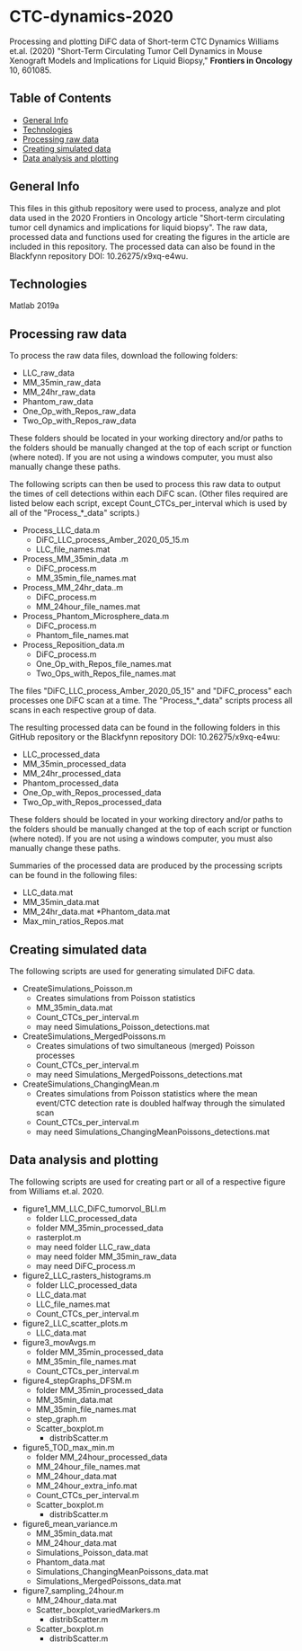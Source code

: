 # CTC-dynamics-2020
Processing and plotting DiFC data of Short-term CTC Dynamics 
Williams et.al. (2020) "Short-Term Circulating Tumor Cell Dynamics in Mouse Xenograft Models and Implications for Liquid Biopsy," **Frontiers in Oncology** 10, 601085.

## Table of Contents
* [General Info](#general-info)
* [Technologies](#technologies)
* [Processing raw data](#processing-raw-data)
* [Creating simulated data](#creating-simulated-data)
* [Data analysis and plotting](#data-analysis-and-plotting)

## General Info
This files in this github repository were used to process, analyze and plot data used in the 2020 Frontiers in Oncology article "Short-term circulating tumor cell dynamics and implications for liquid biopsy". The raw data, processed data and functions used for creating the figures in the article are included in this repository. The processed data can also be found in the Blackfynn repository DOI: 10.26275/x9xq-e4wu. 

## Technologies
Matlab 2019a

## Processing raw data
To process the raw data files, download the following folders:
* LLC_raw_data
* MM_35min_raw_data
* MM_24hr_raw_data
* Phantom_raw_data
* One_Op_with_Repos_raw_data
* Two_Op_with_Repos_raw_data

These folders should be located in your working directory and/or paths to the folders should be manually changed at the top of each script or function (where noted). If you are not using a windows computer, you must also manually change these paths. 

The following scripts can then be used to process this raw data to output the times of cell detections within each DiFC scan. (Other files required are listed below each script, except Count_CTCs_per_interval which is used by all of the "Process_*_data" scripts.)
* Process_LLC_data.m
  * DiFC_LLC_process_Amber_2020_05_15.m
  * LLC_file_names.mat
* Process_MM_35min_data .m
  * DiFC_process.m
  * MM_35min_file_names.mat
* Process_MM_24hr_data..m
  * DiFC_process.m
  * MM_24hour_file_names.mat
* Process_Phantom_Microsphere_data.m
  * DiFC_process.m
  * Phantom_file_names.mat
* Process_Reposition_data.m
  * DiFC_process.m
  * One_Op_with_Repos_file_names.mat
  * Two_Ops_with_Repos_file_names.mat

The files "DiFC_LLC_process_Amber_2020_05_15" and "DiFC_process" each processes one DiFC scan at a time. The "Process_*_data" scripts process all scans in each respective group of data.

The resulting processed data can be found in the following folders in this GitHub repository or the Blackfynn repository DOI: 10.26275/x9xq-e4wu:
* LLC_processed_data
* MM_35min_processed_data
* MM_24hr_processed_data
* Phantom_processed_data
* One_Op_with_Repos_processed_data
* Two_Op_with_Repos_processed_data

These folders should be located in your working directory and/or paths to the folders should be manually changed at the top of each script or function (where noted). If you are not using a windows computer, you must also manually change these paths. 

Summaries of the processed data are produced by the processing scripts can be found in the following files:
* LLC_data.mat
* MM_35min_data.mat
* MM_24hr_data.mat
*Phantom_data.mat
* Max_min_ratios_Repos.mat

## Creating simulated data
The following scripts are used for generating simulated DiFC data.
* CreateSimulations_Poisson.m
  * Creates simulations from Poisson statistics
  * MM_35min_data.mat
  * Count_CTCs_per_interval.m
  * may need Simulations_Poisson_detections.mat
* CreateSimulations_MergedPoissons.m
  * Creates simulations of two simultaneous (merged) Poisson processes
  * Count_CTCs_per_interval.m
  * may need Simulations_MergedPoissons_detections.mat
* CreateSimulations_ChangingMean.m
  * Creates simulations from Poisson statistics where the mean event/CTC detection rate is doubled halfway through the simulated scan
  * Count_CTCs_per_interval.m
  * may need Simulations_ChangingMeanPoissons_detections.mat

## Data analysis and plotting
The following scripts are used for creating part or all of a respective figure from Williams et.al. 2020.
* figure1_MM_LLC_DiFC_tumorvol_BLI.m
  * folder LLC_processed_data
  * folder MM_35min_processed_data
  * rasterplot.m 
  * may need folder LLC_raw_data
  * may need folder MM_35min_raw_data
  * may need DiFC_process.m
* figure2_LLC_rasters_histograms.m
  * folder LLC_processed_data
  * LLC_data.mat
  * LLC_file_names.mat
  * Count_CTCs_per_interval.m
* figure2_LLC_scatter_plots.m
  * LLC_data.mat 
* figure3_movAvgs.m
  * folder MM_35min_processed_data
  * MM_35min_file_names.mat
  * Count_CTCs_per_interval.m
* figure4_stepGraphs_DFSM.m
  * folder MM_35min_processed_data
  * MM_35min_data.mat
  * MM_35min_file_names.mat
  * step_graph.m
  * Scatter_boxplot.m
    * distribScatter.m
* figure5_TOD_max_min.m
  * folder MM_24hour_processed_data
  * MM_24hour_file_names.mat
  * MM_24hour_data.mat
  * MM_24hour_extra_info.mat
  * Count_CTCs_per_interval.m
  * Scatter_boxplot.m
    * distribScatter.m
* figure6_mean_variance.m
  * MM_35min_data.mat
  * MM_24hour_data.mat
  * Simulations_Poisson_data.mat
  * Phantom_data.mat
  * Simulations_ChangingMeanPoissons_data.mat
  * Simulations_MergedPoissons_data.mat
* figure7_sampling_24hour.m
  * MM_24hour_data.mat
  * Scatter_boxplot_variedMarkers.m
    * distribScatter.m
  * Scatter_boxplot.m
    * distribScatter.m
